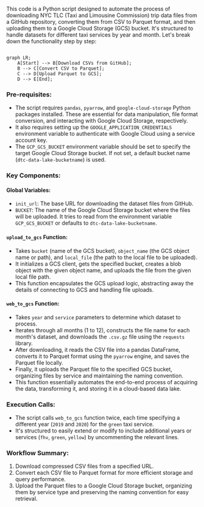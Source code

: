 This code is a Python script designed to automate the process of downloading NYC TLC (Taxi and Limousine Commission) trip data files from a GitHub repository, converting them from CSV to Parquet format, and then uploading them to a Google Cloud Storage (GCS) bucket. It's structured to handle datasets for different taxi services by year and month. Let's break down the functionality step by step:

```mermaid

graph LR;
    A[Start] --> B[Download CSVs from GitHub];
    B --> C[Convert CSV to Parquet];
    C --> D[Upload Parquet to GCS];
    D --> E[End];

```
### Pre-requisites:
- The script requires `pandas`, `pyarrow`, and `google-cloud-storage` Python packages installed. These are essential for data manipulation, file format conversion, and interacting with Google Cloud Storage, respectively.
- It also requires setting up the `GOOGLE_APPLICATION_CREDENTIALS` environment variable to authenticate with Google Cloud using a service account key.
- The `GCP_GCS_BUCKET` environment variable should be set to specify the target Google Cloud Storage bucket. If not set, a default bucket name (`dtc-data-lake-bucketname`) is used.

### Key Components:

#### Global Variables:
- `init_url`: The base URL for downloading the dataset files from GitHub.
- `BUCKET`: The name of the Google Cloud Storage bucket where the files will be uploaded. It tries to read from the environment variable `GCP_GCS_BUCKET` or defaults to `dtc-data-lake-bucketname`.

#### `upload_to_gcs` Function:
- Takes `bucket` (name of the GCS bucket), `object_name` (the GCS object name or path), and `local_file` (the path to the local file to be uploaded).
- It initializes a GCS client, gets the specified bucket, creates a blob object with the given object name, and uploads the file from the given local file path.
- This function encapsulates the GCS upload logic, abstracting away the details of connecting to GCS and handling file uploads.

#### `web_to_gcs` Function:
- Takes `year` and `service` parameters to determine which dataset to process.
- Iterates through all months (1 to 12), constructs the file name for each month's dataset, and downloads the `.csv.gz` file using the `requests` library.
- After downloading, it reads the CSV file into a pandas DataFrame, converts it to Parquet format using the `pyarrow` engine, and saves the Parquet file locally.
- Finally, it uploads the Parquet file to the specified GCS bucket, organizing files by service and maintaining the naming convention.
- This function essentially automates the end-to-end process of acquiring the data, transforming it, and storing it in a cloud-based data lake.

### Execution Calls:
- The script calls `web_to_gcs` function twice, each time specifying a different year (`2019` and `2020`) for the `green` taxi service. 
- It's structured to easily extend or modify to include additional years or services (`fhv`, `green`, `yellow`) by uncommenting the relevant lines.

### Workflow Summary:
1. Download compressed CSV files from a specified URL.
2. Convert each CSV file to Parquet format for more efficient storage and query performance.
3. Upload the Parquet files to a Google Cloud Storage bucket, organizing them by service type and preserving the naming convention for easy retrieval.